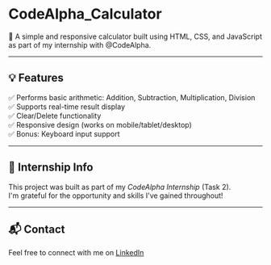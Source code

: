 # CodeAlpha_Calculator

🎯 A simple and responsive calculator built using HTML, CSS, and JavaScript as part of my internship with @CodeAlpha.

---

## 💡 Features

✅ Performs basic arithmetic: Addition, Subtraction, Multiplication, Division 
✅ Supports real-time result display  
✅ Clear/Delete functionality  
✅ Responsive design (works on mobile/tablet/desktop)  
✅ Bonus: Keyboard input support

---


## 📌 Internship Info

This project was built as part of my *CodeAlpha Internship* (Task 2).  
I'm grateful for the opportunity and skills I've gained throughout!

---

## 📬 Contact

Feel free to connect with me on [LinkedIn](https://www.linkedin.com/in/rimpa-das-0a4193286?utm_source=share&utm_campaign=share_via&utm_content=profile&utm_medium=android_app)
